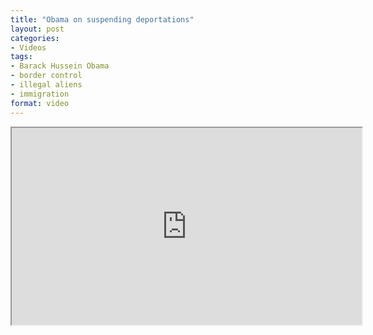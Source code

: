 ```yaml
---
title: "Obama on suspending deportations"
layout: post
categories:
- Videos
tags:
- Barack Hussein Obama
- border control
- illegal aliens
- immigration
format: video
---
```


<iframe width="560" height="315" src="https://www.youtube.com/embed/TfZ3kaKZoIw?si=Xhw29dRpEQENDnbU" title="Obama on suspending deportations" allow="accelerometer; autoplay; clipboard-write; encrypted-media; gyroscope; picture-in-picture; web-share" referrerpolicy="strict-origin-when-cross-origin" allowfullscreen></iframe>

